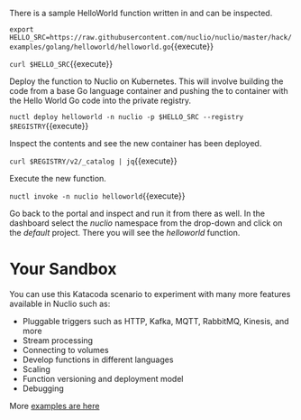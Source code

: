 There is a sample HelloWorld function written in and can be inspected.

`export HELLO_SRC=https://raw.githubusercontent.com/nuclio/nuclio/master/hack/examples/golang/helloworld/helloworld.go`{{execute}}

`curl $HELLO_SRC`{{execute}}

Deploy the function to Nuclio on Kubernetes. This will involve building the code from a base Go language container and pushing the to container with the Hello World Go code into the private registry.

`nuctl deploy helloworld -n nuclio -p $HELLO_SRC --registry $REGISTRY`{{execute}}

Inspect the contents and see the new container has been deployed.

`curl $REGISTRY/v2/_catalog | jq`{{execute}}

Execute the new function.

`nuctl invoke -n nuclio helloworld`{{execute}}

Go back to the portal and inspect and run it from there as well. In the dashboard select the _nuclio_ namespace from the drop-down and click on the _default_ project. There you will see the _helloworld_ function.

# Your Sandbox

You can use this Katacoda scenario to experiment with many more features available in Nuclio such as:

- Pluggable triggers such as HTTP, Kafka, MQTT, RabbitMQ, Kinesis, and more
- Stream processing
- Connecting to volumes
- Develop functions in different languages
- Scaling
- Function versioning and deployment model
- Debugging

More [examples are here](https://github.com/nuclio/nuclio/blob/development/hack/examples/README.md)

